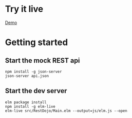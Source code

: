 # Try it live

 [Demo](https://karandit.github.io/rest_dojo_web/)

# Getting started

## Start the mock REST api

    npm install -g json-server
    json-server api.json

## Start the dev server

    elm package install
    npm install -g elm-live
    elm-live src/RestDojo/Main.elm --output=js/elm.js --open
